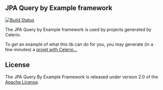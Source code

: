 ## JPA Query by Example framework

[![Build Status](https://travis-ci.org/jaxio/jpa-query-by-example.svg?branch=master)](https://travis-ci.org/jaxio/jpa-query-by-example)

The JPA Query by Example framework is used by projects generated by Celerio.

To get an example of what this lib can do for you, you may
generate (in a few minutes) a <a href="/documentation/celerio/installation.html">projet with Celerio...</a>

## License

The JPA Query By Example Framework is released under version 2.0 of the [Apache License][].

[Apache License]: http://www.apache.org/licenses/LICENSE-2.0
